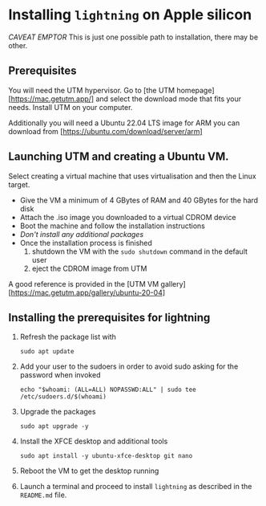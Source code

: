 # Installing `lightning` on Apple silicon

*CAVEAT EMPTOR* This is just one possible path to installation, there may be other.

## Prerequisites

You will need the UTM hypervisor. Go to [the UTM homepage][https://mac.getutm.app/] and select the download mode that fits your needs. Install UTM on your computer.

Additionally you will need a Ubuntu 22.04 LTS image for ARM you can download from [https://ubuntu.com/download/server/arm]

## Launching UTM and creating a Ubuntu VM.

Select creating a virtual machine that uses virtualisation and then the Linux target.
  - Give the VM a minimum of 4 GBytes of RAM and 40 GBytes for the hard disk
  - Attach the .iso image you downloaded to a virtual CDROM device
  - Boot the machine and follow the installation instructions
  - *Don't install any additional packages*
  - Once the installation process is finished
    1. shutdown the VM with the `sudo shutdown` command in the default user
    2. eject the CDROM image from UTM

A good reference is provided in the [UTM VM gallery][https://mac.getutm.app/gallery/ubuntu-20-04]

## Installing the prerequisites for lightning

1. Refresh the package list with

   ```sudo apt update```
   
2. Add your user to the sudoers in order to avoid sudo asking for the password when invoked
   
   ```echo "$whoami: (ALL=ALL) NOPASSWD:ALL" | sudo tee /etc/sudoers.d/$(whoami)```
   
3. Upgrade the packages
   
   ```sudo apt upgrade -y```
   
4. Install the XFCE desktop and additional tools
   
   ```sudo apt install -y ubuntu-xfce-desktop git nano```
   
5. Reboot the VM to get the desktop running

6. Launch a terminal and proceed to install `lightning` as described in the `README.md` file.
